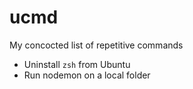 # ucmd
My concocted list of repetitive commands

- Uninstall ```zsh``` from Ubuntu
- Run nodemon on a local folder
